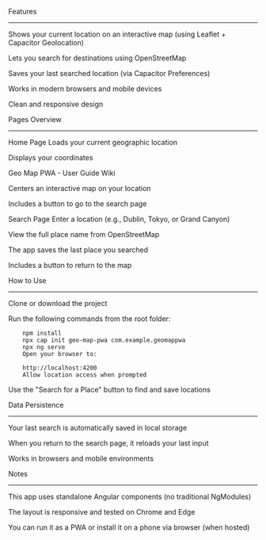 Features
___________________________________________________________________________________________
Shows your current location on an interactive map (using Leaflet + Capacitor Geolocation)

Lets you search for destinations using OpenStreetMap

Saves your last searched location (via Capacitor Preferences)

Works in modern browsers and mobile devices

Clean and responsive design

Pages Overview
___________________________________________________________________________________________
Home Page
Loads your current geographic location

Displays your coordinates

Geo Map PWA - User Guide Wiki

Centers an interactive map on your location

Includes a button to go to the search page

Search Page
Enter a location (e.g., Dublin, Tokyo, or Grand Canyon)

View the full place name from OpenStreetMap

The app saves the last place you searched

Includes a button to return to the map

How to Use
___________________________________________________________________________________________
Clone or download the project

Run the following commands from the root folder:

		npm install
		npx cap init geo-map-pwa com.example.geomappwa
		npx ng serve
		Open your browser to:

		http://localhost:4200
		Allow location access when prompted

Use the "Search for a Place" button to find and save locations

Data Persistence
___________________________________________________________________________________________
Your last search is automatically saved in local storage

When you return to the search page, it reloads your last input

Works in browsers and mobile environments

Notes
___________________________________________________________________________________________
This app uses standalone Angular components (no traditional NgModules)

The layout is responsive and tested on Chrome and Edge

You can run it as a PWA or install it on a phone via browser (when hosted)
